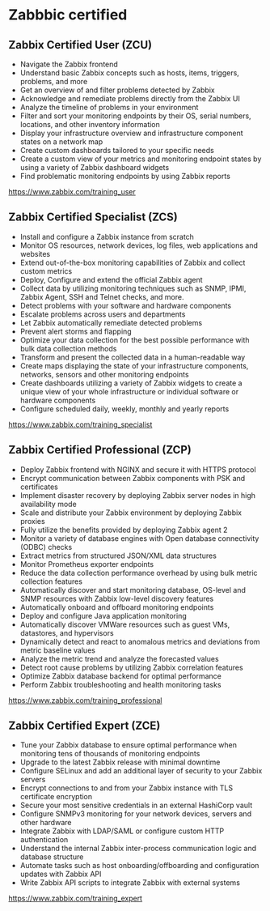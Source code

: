 # Zabbbic certified

## Zabbix Certified User (ZCU)

* Navigate the Zabbix frontend
* Understand basic Zabbix concepts such as hosts, items, triggers, problems, and more
* Get an overview of and filter problems detected by Zabbix
* Acknowledge and remediate problems directly from the Zabbix UI
* Analyze the timeline of problems in your environment
* Filter and sort your monitoring endpoints by their OS, serial numbers, locations, and other inventory information
* Display your infrastructure overview and infrastructure component states on a network map
* Create custom dashboards tailored to your specific needs
* Create a custom view of your metrics and monitoring endpoint states by using a variety of Zabbix dashboard widgets
* Find problematic monitoring endpoints by using Zabbix reports

https://www.zabbix.com/training_user

## Zabbix Certified Specialist (ZCS)

* Install and configure a Zabbix instance from scratch
* Monitor OS resources, network devices, log files, web applications and websites
* Extend out-of-the-box monitoring capabilities of Zabbix and collect custom metrics
* Deploy, Configure and extend the official Zabbix agent
* Collect data by utilizing monitoring techniques such as SNMP, IPMI, Zabbix Agent, SSH and Telnet checks, and more.
* Detect problems with your software and hardware components
* Escalate problems across users and departments
* Let Zabbix automatically remediate detected problems
* Prevent alert storms and flapping
* Optimize your data collection for the best possible performance with bulk data collection methods
* Transform and present the collected data in a human-readable way
* Create maps displaying the state of your infrastructure components, networks, sensors and other monitoring endpoints
* Create dashboards utilizing a variety of Zabbix widgets to create a unique view of your whole infrastructure or individual software or hardware components
* Configure scheduled daily, weekly, monthly and yearly reports

https://www.zabbix.com/training_specialist

## Zabbix Certified Professional (ZCP)

* Deploy Zabbix frontend with NGINX and secure it with HTTPS protocol
* Encrypt communication between Zabbix components with PSK and certificates
* Implement disaster recovery by deploying Zabbix server nodes in high availability mode
* Scale and distribute your Zabbix environment by deploying Zabbix proxies
* Fully utilize the benefits provided by deploying Zabbix agent 2
* Monitor a variety of database engines with Open database connectivity (ODBC) checks
* Extract metrics from structured JSON/XML data structures
* Monitor Prometheus exporter endpoints
* Reduce the data collection performance overhead by using bulk metric collection features
* Automatically discover and start monitoring database, OS-level and SNMP resources with Zabbix low-level discovery features
* Automatically onboard and offboard monitoring endpoints
* Deploy and configure Java application monitoring
* Automatically discover VMWare resources such as guest VMs, datastores, and hypervisors
* Dynamically detect and react to anomalous metrics and deviations from metric baseline values
* Analyze the metric trend and analyze the forecasted values
* Detect root cause problems by utilizing Zabbix correlation features
* Optimize Zabbix database backend for optimal performance
* Perform Zabbix troubleshooting and health monitoring tasks

https://www.zabbix.com/training_professional

## Zabbix Certified Expert (ZCE)

* Tune your Zabbix database to ensure optimal performance when monitoring tens of thousands of monitoring endpoints
* Upgrade to the latest Zabbix release with minimal downtime
* Configure SELinux and add an additional layer of security to your Zabbix servers
* Encrypt connections to and from your Zabbix instance with TLS certificate encryption
* Secure your most sensitive credentials in an external HashiCorp vault
* Configure SNMPv3 monitoring for your network devices, servers and other hardware
* Integrate Zabbix with LDAP/SAML or configure custom HTTP authentication
* Understand the internal Zabbix inter-process communication logic and database structure
* Automate tasks such as host onboarding/offboarding and configuration updates with Zabbix API
* Write Zabbix API scripts to integrate Zabbix with external systems

https://www.zabbix.com/training_expert